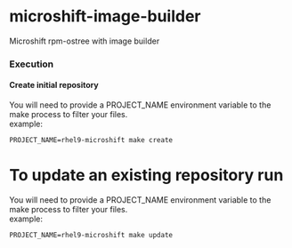 # microshift-image-builder
Microshift rpm-ostree with image builder


### Execution
#### Create initial repository
You will need to provide a PROJECT_NAME environment variable to the make process to filter your files.  
example: 
```
PROJECT_NAME=rhel9-microshift make create
```

# To update an existing repository run
You will need to provide a PROJECT_NAME environment variable to the make process to filter your files.  
example: 
```
PROJECT_NAME=rhel9-microshift make update
```
